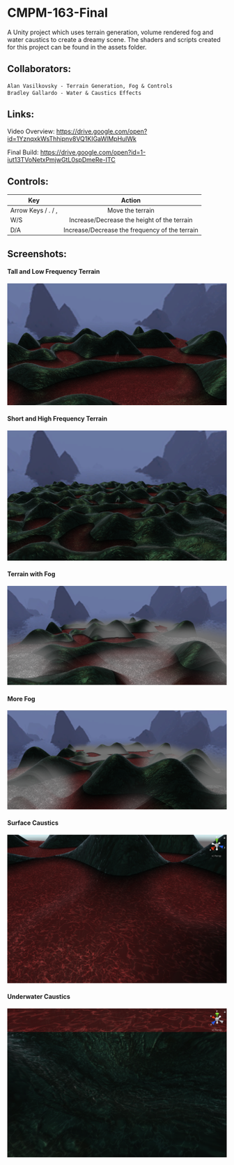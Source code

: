 # CMPM-163-Final

A Unity project which uses terrain generation, volume rendered fog and water caustics to create a dreamy scene. The shaders and scripts created for this project can be found in the assets folder.

## Collaborators:
	Alan Vasilkovsky - Terrain Generation, Fog & Controls
	Bradley Gallardo - Water & Caustics Effects
	
## Links:
Video Overview: https://drive.google.com/open?id=1YznqxkWsThhipnv8VQ1KIGaWlMpHulWk

Final Build: https://drive.google.com/open?id=1-iut13TVoNetxPmjwGtL0spDmeRe-ITC
	
## Controls:
| Key        | Action           |
| ------------- |:-------------:|
| Arrow Keys / . / ,      | Move the terrain |
| W/S      | Increase/Decrease the height of the terrain      |
| D/A | Increase/Decrease the frequency of the terrain     |
	
## Screenshots:

#### Tall and Low Frequency Terrain
![Terrain01](Screenshots/Terrain01.png)

#### Short and High Frequency Terrain
![Terrain02](Screenshots/Terrain02.png)

#### Terrain with Fog
![Terrain03](Screenshots/Terrain03.png)

#### More Fog
![Terrain04](Screenshots/Terrain04.png)

#### Surface Caustics
![WaterCaustics](Screenshots/WaterCaustics.png)

#### Underwater Caustics
![UnderwaterCaustics](Screenshots/UnderwaterCaustics.png)

